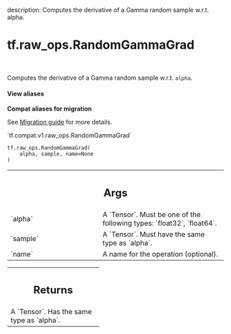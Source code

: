 description: Computes the derivative of a Gamma random sample w.r.t. alpha.

<div itemscope itemtype="http://developers.google.com/ReferenceObject">
<meta itemprop="name" content="tf.raw_ops.RandomGammaGrad" />
<meta itemprop="path" content="Stable" />
</div>

# tf.raw_ops.RandomGammaGrad

<!-- Insert buttons and diff -->

<table class="tfo-notebook-buttons tfo-api nocontent" align="left">

</table>



Computes the derivative of a Gamma random sample w.r.t. `alpha`.

<section class="expandable">
  <h4 class="showalways">View aliases</h4>
  <p>
<b>Compat aliases for migration</b>
<p>See
<a href="https://www.tensorflow.org/guide/migrate">Migration guide</a> for
more details.</p>
<p>`tf.compat.v1.raw_ops.RandomGammaGrad`</p>
</p>
</section>

<pre class="devsite-click-to-copy prettyprint lang-py tfo-signature-link">
<code>tf.raw_ops.RandomGammaGrad(
    alpha, sample, name=None
)
</code></pre>



<!-- Placeholder for "Used in" -->


<!-- Tabular view -->
 <table class="responsive fixed orange">
<colgroup><col width="214px"><col></colgroup>
<tr><th colspan="2"><h2 class="add-link">Args</h2></th></tr>

<tr>
<td>
`alpha`
</td>
<td>
A `Tensor`. Must be one of the following types: `float32`, `float64`.
</td>
</tr><tr>
<td>
`sample`
</td>
<td>
A `Tensor`. Must have the same type as `alpha`.
</td>
</tr><tr>
<td>
`name`
</td>
<td>
A name for the operation (optional).
</td>
</tr>
</table>



<!-- Tabular view -->
 <table class="responsive fixed orange">
<colgroup><col width="214px"><col></colgroup>
<tr><th colspan="2"><h2 class="add-link">Returns</h2></th></tr>
<tr class="alt">
<td colspan="2">
A `Tensor`. Has the same type as `alpha`.
</td>
</tr>

</table>

